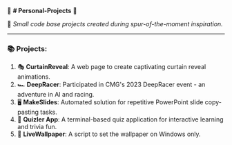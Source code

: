 🌟 **# Personal-Projects** 🌟

🚀 _Small code base projects created during spur-of-the-moment inspiration._

---

### 📚 Projects:

1. 🎭 **CurtainReveal**: A web page to create captivating curtain reveal animations.
2. 🏎️ **DeepRacer**: Participated in CMG's 2023 DeepRacer event - an adventure in AI and racing.
3. 🖥️ **MakeSlides**: Automated solution for repetitive PowerPoint slide copy-pasting tasks.
4. 🧠 **Quizler App**: A terminal-based quiz application for interactive learning and trivia fun.
5. 📝 **LiveWallpaper**: A script to set the wallpaper on Windows only.
